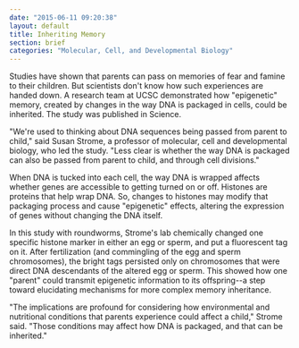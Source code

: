 ```yaml
---
date: "2015-06-11 09:20:38"
layout: default
title: Inheriting Memory
section: brief
categories: "Molecular, Cell, and Developmental Biology"
---
```


Studies have shown that parents can pass on memories of fear and famine to their children. But scientists don't know how such experiences are handed down. A research team at UCSC demonstrated how "epigenetic" memory, created by changes in the way DNA is packaged in cells, could be inherited. The study was published in Science.

"We're used to thinking about DNA sequences being passed from parent to child," said Susan Strome, a professor of molecular, cell and developmental biology, who led the study. "Less clear is whether the way DNA is packaged can also be passed from parent to child, and through cell divisions."

When DNA is tucked into each cell, the way DNA is wrapped affects whether genes are accessible to getting turned on or off. Histones are proteins that help wrap DNA. So, changes to histones may modify that packaging process and cause "epigenetic" effects, altering the expression of genes without changing the DNA itself.

In this study with roundworms, Strome's lab chemically changed one specific histone marker in either an egg or sperm, and put a fluorescent tag on it. After fertilization (and commingling of the egg and sperm chromosomes), the bright tags persisted only on chromosomes that were direct DNA descendants of the altered egg or sperm. This showed how one "parent" could transmit epigenetic information to its offspring--a step toward elucidating mechanisms for more complex memory inheritance.

"The implications are profound for considering how environmental and nutritional conditions that parents experience could affect a child," Strome said. "Those conditions may affect how DNA is packaged, and that can be inherited."

